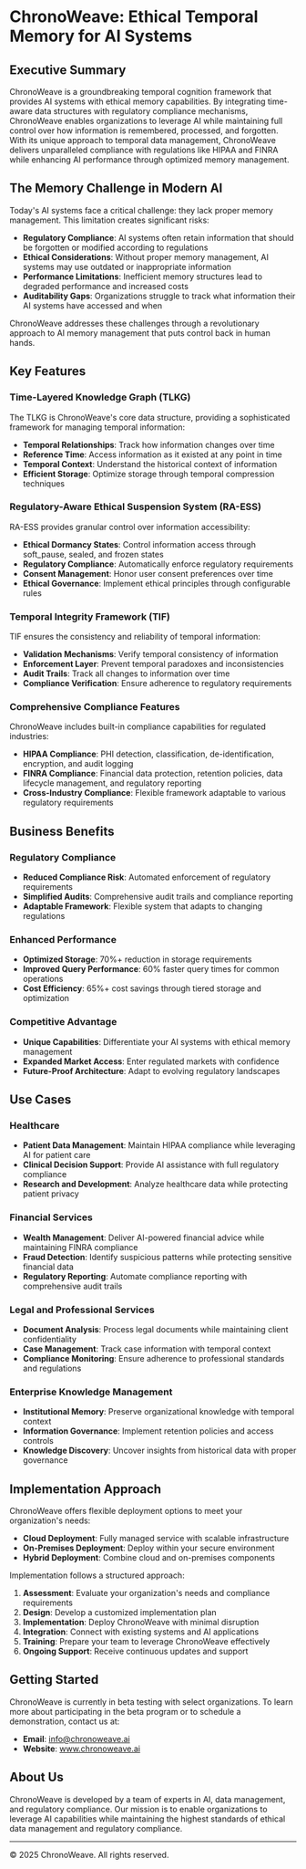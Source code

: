# ChronoWeave: Ethical Temporal Memory for AI Systems

## Executive Summary

ChronoWeave is a groundbreaking temporal cognition framework that provides AI systems with ethical memory capabilities. By integrating time-aware data structures with regulatory compliance mechanisms, ChronoWeave enables organizations to leverage AI while maintaining full control over how information is remembered, processed, and forgotten. With its unique approach to temporal data management, ChronoWeave delivers unparalleled compliance with regulations like HIPAA and FINRA while enhancing AI performance through optimized memory management.

## The Memory Challenge in Modern AI

Today's AI systems face a critical challenge: they lack proper memory management. This limitation creates significant risks:

- **Regulatory Compliance**: AI systems often retain information that should be forgotten or modified according to regulations
- **Ethical Considerations**: Without proper memory management, AI systems may use outdated or inappropriate information
- **Performance Limitations**: Inefficient memory structures lead to degraded performance and increased costs
- **Auditability Gaps**: Organizations struggle to track what information their AI systems have accessed and when

ChronoWeave addresses these challenges through a revolutionary approach to AI memory management that puts control back in human hands.

## Key Features

### Time-Layered Knowledge Graph (TLKG)

The TLKG is ChronoWeave's core data structure, providing a sophisticated framework for managing temporal information:

- **Temporal Relationships**: Track how information changes over time
- **Reference Time**: Access information as it existed at any point in time
- **Temporal Context**: Understand the historical context of information
- **Efficient Storage**: Optimize storage through temporal compression techniques

### Regulatory-Aware Ethical Suspension System (RA-ESS)

RA-ESS provides granular control over information accessibility:

- **Ethical Dormancy States**: Control information access through soft_pause, sealed, and frozen states
- **Regulatory Compliance**: Automatically enforce regulatory requirements
- **Consent Management**: Honor user consent preferences over time
- **Ethical Governance**: Implement ethical principles through configurable rules

### Temporal Integrity Framework (TIF)

TIF ensures the consistency and reliability of temporal information:

- **Validation Mechanisms**: Verify temporal consistency of information
- **Enforcement Layer**: Prevent temporal paradoxes and inconsistencies
- **Audit Trails**: Track all changes to information over time
- **Compliance Verification**: Ensure adherence to regulatory requirements

### Comprehensive Compliance Features

ChronoWeave includes built-in compliance capabilities for regulated industries:

- **HIPAA Compliance**: PHI detection, classification, de-identification, encryption, and audit logging
- **FINRA Compliance**: Financial data protection, retention policies, data lifecycle management, and regulatory reporting
- **Cross-Industry Compliance**: Flexible framework adaptable to various regulatory requirements

## Business Benefits

### Regulatory Compliance

- **Reduced Compliance Risk**: Automated enforcement of regulatory requirements
- **Simplified Audits**: Comprehensive audit trails and compliance reporting
- **Adaptable Framework**: Flexible system that adapts to changing regulations

### Enhanced Performance

- **Optimized Storage**: 70%+ reduction in storage requirements
- **Improved Query Performance**: 60% faster query times for common operations
- **Cost Efficiency**: 65%+ cost savings through tiered storage and optimization

### Competitive Advantage

- **Unique Capabilities**: Differentiate your AI systems with ethical memory management
- **Expanded Market Access**: Enter regulated markets with confidence
- **Future-Proof Architecture**: Adapt to evolving regulatory landscapes

## Use Cases

### Healthcare

- **Patient Data Management**: Maintain HIPAA compliance while leveraging AI for patient care
- **Clinical Decision Support**: Provide AI assistance with full regulatory compliance
- **Research and Development**: Analyze healthcare data while protecting patient privacy

### Financial Services

- **Wealth Management**: Deliver AI-powered financial advice while maintaining FINRA compliance
- **Fraud Detection**: Identify suspicious patterns while protecting sensitive financial data
- **Regulatory Reporting**: Automate compliance reporting with comprehensive audit trails

### Legal and Professional Services

- **Document Analysis**: Process legal documents while maintaining client confidentiality
- **Case Management**: Track case information with temporal context
- **Compliance Monitoring**: Ensure adherence to professional standards and regulations

### Enterprise Knowledge Management

- **Institutional Memory**: Preserve organizational knowledge with temporal context
- **Information Governance**: Implement retention policies and access controls
- **Knowledge Discovery**: Uncover insights from historical data with proper governance

## Implementation Approach

ChronoWeave offers flexible deployment options to meet your organization's needs:

- **Cloud Deployment**: Fully managed service with scalable infrastructure
- **On-Premises Deployment**: Deploy within your secure environment
- **Hybrid Deployment**: Combine cloud and on-premises components

Implementation follows a structured approach:

1. **Assessment**: Evaluate your organization's needs and compliance requirements
2. **Design**: Develop a customized implementation plan
3. **Implementation**: Deploy ChronoWeave with minimal disruption
4. **Integration**: Connect with existing systems and AI applications
5. **Training**: Prepare your team to leverage ChronoWeave effectively
6. **Ongoing Support**: Receive continuous updates and support

## Getting Started

ChronoWeave is currently in beta testing with select organizations. To learn more about participating in the beta program or to schedule a demonstration, contact us at:

- **Email**: info@chronoweave.ai
- **Website**: www.chronoweave.ai

## About Us

ChronoWeave is developed by a team of experts in AI, data management, and regulatory compliance. Our mission is to enable organizations to leverage AI capabilities while maintaining the highest standards of ethical data management and regulatory compliance.

---

© 2025 ChronoWeave. All rights reserved.
